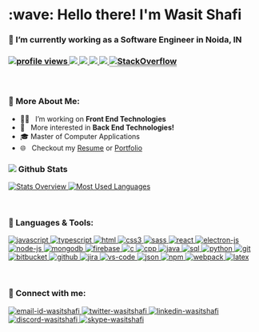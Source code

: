 <h1>:wave: Hello there! I'm Wasit Shafi</h1>
<h3>🔭 I’m currently working as a Software Engineer in Noida, IN<h3>

<p>
  <!-- Profile Views -->
  <a href="https://github.com/wasitshafi/wasitshafi">
    <img src="https://komarev.com/ghpvc/?username=wasitshafi&label=ProfileViews" alt="profile views" />
  </a>
  <!-- Total Commits -->
  <a href="https://github.com/wasitshafi?tab=repositories">
    <img src="https://badges.pufler.dev/commits/all/wasitshafi?label=AllCommits">
  </a>
  <!-- Public Repos -->
   <a href="https://github.com/wasitshafi?tab=repositories">
    <img src="https://badges.pufler.dev/repos/wasitshafi?color=red&logo=github&label=PublicRepos">
  </a>
  <!--  Public Gist -->
  <a href="https://gist.github.com/wasitshafi">
    <img src="https://badges.pufler.dev/gists/wasitshafi?color=blueviolet&label=PublicGists">
  </a>
  <!-- Member on github in years -->
  <a href="https://github.com/wasitshafi?tab=repositories">
    <img src="https://badges.pufler.dev/years/wasitshafi?color=yellow">
  </a>
  <!-- Stackoverflow badge -->
  <!-- Shows sometimes: Invalid Parameters -->
  <!-- <a href="https://stackoverflow.com/users/10249156">
    <img alt="Stack Exchange reputation" src="https://img.shields.io/stackexchange/stackoverflow/r/10249156?color=orange&label=Reputation&logo=stackoverflow">
  </a> -->
  <a href="https://stackoverflow.com/users/10249156/wasitshafi" target="_blank">
    <img alt="StackOverflow" src="https://stackoverflow-badge.vercel.app/?userID=10249156" style="border-bottom:1px solid gray"/>
    </a>
  </p>
<br>

### 📖 More About Me:

- 👨‍💻 &nbsp; I’m working on **Front End Technologies**
- 🧐 &nbsp; More interested in **Back End Technologies!**
- 🎓 Master of Computer Applications
- 🌐 &nbsp; Checkout my [Resume](https://drive.google.com/file/d/1pbk9lpAsXecNQfnN2LZpDDFkpn9cKC0-/view) or [Portfolio](https://wasitshafi.github.io/)
  <br>

### <img src="https://img.icons8.com/office/20/000000/bar-chart.png"/> Github Stats

<a href='https://github.com/wasitshafi/github-stats-transparent'>
  
![Stats Overview](https://raw.githubusercontent.com/wasitshafi/github-stats-transparent/output/generated/overview.svg)
![Most Used Languages](https://raw.githubusercontent.com/wasitshafi/github-stats-transparent/output/generated/languages.svg)

</a>
<br>

### 🧰 Languages & Tools:

<!-- https://icons8.com/icons -->
<p/>
 <a href="#">
<img src="https://img.icons8.com/color/50/000000/javascript.png" alt="javascript"/>
<img src="https://img.icons8.com/color/50/000000/typescript.png" alt="typescript"/>
<img src="https://img.icons8.com/color/50/000000/html-5.png"alt="html" />
<img src="https://img.icons8.com/color/50/000000/css3.png" alt="css3" />
<img src="https://img.icons8.com/color/50/000000/sass.png" alt="sass" />
<img src="https://reactjs.org/favicon.ico" alt="react" />
<img src="https://www.electronjs.org/images/favicon.b7a59262df48d6563400baf5671da548.ico" alt="electron-js" />
<img src="https://img.icons8.com/fluency/50/000000/node-js.png" alt="node-js" />
<img src="https://img.icons8.com/color/50/000000/mongodb.png" alt="mongodb" />
<img src="https://img.icons8.com/color/50/000000/google-firebase-console.png" alt="firebase" />
<img src="https://img.icons8.com/color/50/000000/c-programming.png" alt="c" />
<img src="https://img.icons8.com/color/50/000000/c-plus-plus-logo.png" alt="cpp" />
<img src="https://img.icons8.com/color/50/000000/java-coffee-cup-logo.png" alt="java" />
<img src="https://img.icons8.com/external-wanicon-lineal-color-wanicon/50/000000/external-sql-server-big-data-wanicon-lineal-color-wanicon.png" alt="sql" />
<img src="https://img.icons8.com/color/50/000000/python.png" alt="python" />
<img src="https://img.icons8.com/color/50/000000/git.png" alt="git" />
<img src="https://wac-cdn.atlassian.com/assets/img/favicons/bitbucket/favicon-32x32.png" alt="bitbucket" />
<img src="https://img.icons8.com/ios-glyphs/50/000000/github.png" alt="github" />
<img src="https://img.icons8.com/color/50/000000/jira.png" alt="jira" />
<img src="https://img.icons8.com/color/50/000000/visual-studio-code-2019.png" alt="vs-code" />
<img src="https://img.icons8.com/officel/50/000000/json.png" alt="json" />
<img src="https://img.icons8.com/color/50/000000/npm.png" alt="npm" />
<img src="https://img.icons8.com/color/50/000000/webpack.png"  alt="webpack" />
<img src="https://img.icons8.com/color/50/000000/latex.png" alt="latex" />
</a>
</p>
<br />

### 🔗 Connect with me:

<a href="mailto:wasitshafi700@gmail.com" target="_blank">
<img src="https://img.icons8.com/fluency/50/000000/mail.png" alt="email-id-wasitshafi"/>
</a>
<a href="https://twitter.com/wasitshafi" target="_blank">
<img src="https://img.icons8.com/color/50/000000/twitter.png" alt="twitter-wasitshafi"/>
</a>
<a href="https://www.linkedin.com/in/wasitshafi/" target="_blank">
<img src="https://img.icons8.com/fluency/50/000000/linkedin.png" alt="linkedin-wasitshafi"/>
</a>
<a href="https://discordapp.com/users/WasitShaf/" target="_blank">
<img src="https://img.icons8.com/color/48/000000/discord--v2.png" alt="discord-wasitshafi"/>
</a>
<a href="https://join.skype.com/invite/VhQza341zfg7" target="_blank">
<img src="https://img.icons8.com/color/48/000000/skype.png" alt="skype-wasitshafi"/>
</a>
<a href="https://www.instagram.com/wasitshafi/" target="_blank">
<!-- <img src="https://img.icons8.com/fluency/50/000000/instagram-new.png" alt="instagram-wasitshafi"/>
</a>
<a href="https://github.com/wasitshafi" target="_blank">
<img src="https://img.icons8.com/color/50/000000/facebook-new.png" alt="wasitshafi-facebook"/>
</a> -->
<br />
